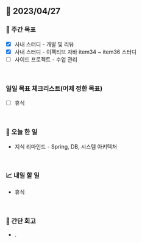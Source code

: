 ## 📅 2023/04/27


### 👏 주간 목표

- [x] 사내 스터디 - 개발 및 리뷰
- [x] 사내 스터디 - 이펙티브 자바 item34 ~ item36 스터디
- [ ] 사이드 프로젝트 - 수업 관리

<br/>

### 일일 목표 체크리스트(어제 정한 목표)

- [ ] 휴식

<br/>

### 💯 오늘 한 일

- 지식 리마인드 - Spring, DB, 시스템 아키텍처

<br/>

### 📈 내일 할 일

- 휴식

<br/>

### 🤔 간단 회고

- .
 

